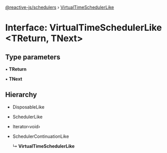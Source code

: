 [@reactive-js/schedulers](../README.md) › [VirtualTimeSchedulerLike](virtualtimeschedulerlike.md)

# Interface: VirtualTimeSchedulerLike <**TReturn, TNext**>

## Type parameters

▪ **TReturn**

▪ **TNext**

## Hierarchy

* DisposableLike

* SchedulerLike

* Iterator‹void›

* SchedulerContinuationLike

  ↳ **VirtualTimeSchedulerLike**
